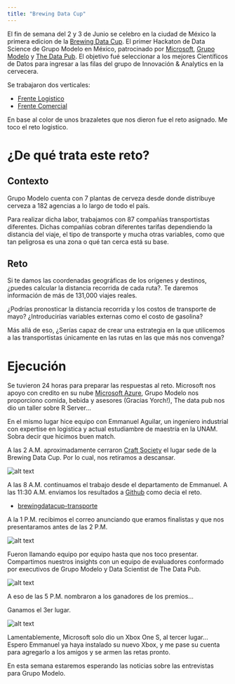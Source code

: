 ```yaml
---
title: "Brewing Data Cup"
---
```


El fin de semana del 2 y 3 de Junio se celebro en la ciudad de México la primera edicion de la [Brewing Data Cup](https://www.brewingdatacup.com).
El primer Hackaton de Data Science de Grupo Modelo en México, patrocinado por [Microsoft](https://www.facebook.com/MicrosoftDevelopersMX/), [Grupo Modelo](https://www.gmodelo.mx/) y [The Data Pub](http://thedata.pub). El objetivo fué seleccionar a los mejores Científicos de Datos para ingresar a las filas del grupo de Innovación & Analytics en la cervecera.

Se trabajaron dos verticales:

- [Frente Logistico](https://github.com/thedatapub/brewingdatacup-transporte)
- [Frente Comercial](https://github.com/thedatapub/brewingdatacup-comercial)

En base al color de unos brazaletes que nos dieron fue el reto asignado. Me toco el reto logistico.

# ¿De qué trata este reto?

## Contexto

Grupo Modelo cuenta con 7 plantas de cerveza desde donde distribuye cerveza a 182 agencias a lo largo de todo el país.

Para realizar dicha labor, trabajamos con 87 compañías transportistas diferentes. Dichas compañías cobran diferentes tarifas dependiendo la distancia del viaje, el tipo de transporte y mucha otras variables, como que tan peligrosa es una zona o qué tan cerca está su base.

## Reto

Si te damos las coordenadas geográficas de los orígenes y destinos, ¿puedes calcular la distancia recorrida de cada ruta?. Te daremos información de más de 131,000 viajes reales.

¿Podrías pronosticar la distancia recorrida y los costos de transporte de mayo? ¿Introducirías variables externas como el costo de gasolina?

Más allá de eso, ¿Serías capaz de crear una estrategia en la que utilicemos a las transportistas únicamente en las rutas en las que más nos convenga?

# Ejecución

Se tuvieron 24 horas para preparar las respuestas al reto. Microsoft nos apoyo con credito en su nube [Microsoft Azure](https://azure.microsoft.com/es-mx/), Grupo Modelo nos proporciono comida, bebida y asesores (Gracias Yorch!), The data pub nos dio un taller sobre R Server...

En el mismo lugar hice equipo con Emmanuel Aguilar, un ingeniero industrial con expertise en logistica y actual estudiambre de maestría en la UNAM. Sobra decir que hicimos buen match.

A las 2 A.M. aproximadamente cerraron [Craft Society](https://www.facebook.com/CraftSocietyMX/) el lugar sede de la Brewing Data Cup. Por lo cual, nos retiramos a descansar.

![alt text][2AM]

A las 8 A.M. continuamos el trabajo desde el departamento de Emmanuel. A las 11:30 A.M. enviamos los resultados a [Github](https://github.com) como decia el reto.

- [brewingdatacup-transporte](https://github.com/alehpineda/brewingdatacup-transporte)

A la 1 P.M. recibimos el correo anunciando que eramos finalistas y que nos presentaramos antes de las 2 P.M.

![alt text][email]

Fueron llamando equipo por equipo hasta que nos toco presentar. Compartimos nuestros insights con un equipo de evaluadores conformado por executivos de Grupo Modelo y Data Scientist de The Data Pub.

![alt text][presentacion]

A eso de las 5 P.M. nombraron a los ganadores de los premios...

Ganamos el 3er lugar.

![alt text][3er_lugar]

Lamentablemente, Microsoft solo dio un Xbox One S, al tercer lugar... Espero Emmanuel ya haya instalado su nuevo Xbox, y me pase su cuenta para agregarlo a los amigos y se armen las retas pronto.

En esta semana estaremos esperando las noticias sobre las entrevistas para Grupo Modelo.

[2AM]: https://alehpineda.github.io/assets/images/bdc-2am.jpg "Nos corrieron a las 2 A.M."

[email]: https://alehpineda.github.io/assets/images/bdc-finalistas.png "Somos finalistas"

[3er_lugar]: https://alehpineda.github.io/assets/images/bdc-ganamos.jpg "3er lugar!"

[presentacion]: https://alehpineda.github.io/assets/images/bdc-presentacion.jpg "Presentacion"
